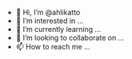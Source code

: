 - 👋 Hi, I’m @ahlikatto
- 👀 I’m interested in ...
- 🌱 I’m currently learning ...
- 💞️ I’m looking to collaborate on ...
- 📫 How to reach me ...

<!---
ahlikatto/ahlikatto is a ✨ special ✨ repository because its `README.md` (this file) appears on your GitHub profile.
You can click the Preview link to take a look at your changes.
--->
